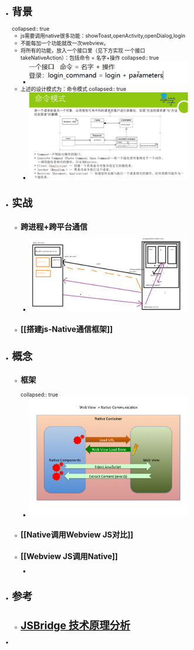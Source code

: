 - # 背景
  collapsed:: true
	- js需要调用native很多功能：showToast,openActivity,openDialog,login
	- 不能每加一个功能就改一次webview。
	- 将所有的功能，放入一个接口里（见下方实现 一个接口takeNativeAction）：包括命令 = 名字+操作
	  collapsed:: true
		- ![image.png](../assets/image_1690960131972_0.png)
	- 上述的设计模式为：命令模式
	  collapsed:: true
		- ![image.png](../assets/image_1690963980763_0.png)
- # 实战
	- ## 跨进程+跨平台通信
		- ![image.png](../assets/image_1690977859258_0.png)
	- ## [[搭建js-Native通信框架]]
- # 概念
	- ## 框架
	  collapsed:: true
		- ![image.png](../assets/image_1690898864987_0.png)
	- ## [[Native调用Webview JS对比]]
	- ## [[Webview JS调用Native]]
		-
- # 参考
	- # [JSBridge 技术原理分析](https://blog.csdn.net/g6U8W7p06dCO99fQ3/article/details/121433439)
-